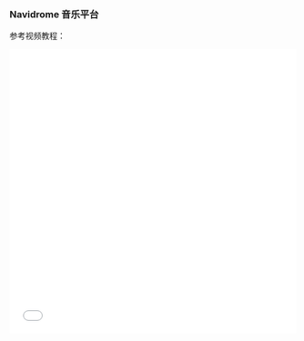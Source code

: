 ### Navidrome 音乐平台

参考视频教程：
<iframe src="//player.bilibili.com/player.html?aid=563049231&bvid=BV1mv4y127Um&cid=902686811&page=1" allowfullscreen="allowfullscreen" width="100%" height="500" scrolling="no" frameborder="0" sandbox="allow-top-navigation allow-same-origin allow-forms allow-scripts"> </iframe>